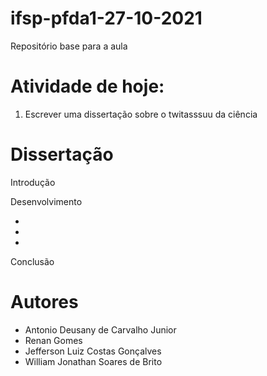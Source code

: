 # ifsp-pfda1-27-10-2021
Repositório base para a aula


# Atividade de hoje:

1. Escrever uma dissertação sobre o twitasssuu da ciência


# Dissertação

Introdução


Desenvolvimento

-

-

-

Conclusão

# Autores

- Antonio Deusany de Carvalho Junior
- Renan Gomes
- Jefferson Luiz Costas Gonçalves
- William Jonathan Soares de Brito